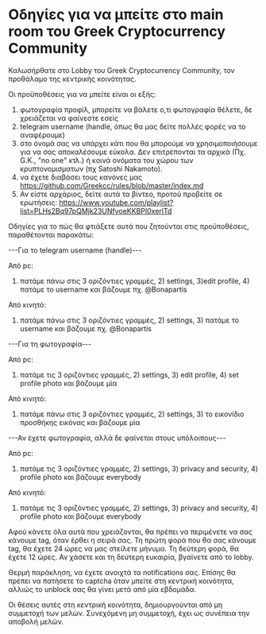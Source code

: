 # Οδηγίες για να μπείτε στο main room του Greek Cryptocurrency Community

Καλωσήρθατε στο Lobby του Greek Cryptocurrency Community, τον προθάλαμο της  κεντρικής κοινότητας.

Οι προϋποθέσεις για να μπείτε είναι οι εξής:
1) φωτογραφία προφίλ, μπορείτε να βάλετε ο,τι φωτογραφία θέλετε, δε χρειάζεται να φαίνεστε εσείς
2) telegram username (handle, όπως θα μας δείτε πολλές φορές να το αναφέρουμε)
3) στο όνομά σας να υπάρχει κάτι που θα μπορούμε να χρησιμοποιήσουμε για να σας αποκαλέσουμε εύκολα. Δεν επιτρέπονται τα αρχικά (Πχ. G.K., "no one" κτλ.) ή κοινά ονόματα του χώρου των κρυπτονομισματων (πχ Satoshi Nakamoto). 
4) να έχετε διαβάσει τους κανόνες μας                        https://github.com/Greekcc/rules/blob/master/index.md
5) Αν είστε αρχάριος, δείτε αυτά τα βίντεο, προτού προβείτε σε ερωτήσεις:
https://www.youtube.com/playlist?list=PLHs2Bq97pQMjk23UNfyoeKKBPI0xerlTd

Οδηγίες για το πώς θα φτιάξετε αυτά που ζητούνται στις προϋποθέσεις, παραθέτονται παρακάτω:

---Για το telegram username (handle)---

Από pc:

1) πατάμε πάνω στις 3 οριζόντιες γραμμές, 2) settings, 3)edit profile, 4) πατάμε το username και βάζουμε πχ. @Bonapartis

Από κινητό:

1) πατάμε πάνω στις 3 οριζόντιες γραμμές, 2) settings, 3) πατάμε το username και βάζουμε πχ. @Bonapartis

---Για τη φωτογραφία---

Από pc:

1) πατάμε τις 3 οριζόντιες γραμμές, 2) settings, 3) edit profile, 4) set profile photo και βάζουμε μία

Από κινητό:

1) πατάμε πάνω στις 3 οριζόντιες γραμμές, 2) settings, 3) το εικονίδιο προσθήκης εικόνας και βάζουμε μία

---Αν έχετε φωτογραφία, αλλά δε φαίνεται στους υπόλοιπους---

Από pc:

1) πατάμε τις 3 οριζόντιες γραμμές, 2) settings, 3) privacy and security, 4) profile photo και βάζουμε everybody

Από κινητό:

1) πατάμε τις 3 οριζόντιες γραμμές, 2) settings, 3) privacy and security, 4) profile photo και βάζουμε everybody

Αφού κάνετε όλα αυτά που χρειάζονται, θα πρέπει να περιμένετε να σας κάνουμε tag, όταν έρθει η σειρά σας. Τη πρώτη φορά που θα σας κάνουμε tag, θα έχετε 24 ώρες να μας στείλετε μήνυμα. Τη δεύτερη φορά, θα έχετε 12 ώρες. Αν χάσετε και τη δεύτερη ευκαιρία, βγαίνετε από το lobby.

Θερμή παράκληση, να έχετε ανοιχτά τα notifications σας. Επίσης θα πρέπει να πατήσετε το captcha όταν μπείτε στη κεντρική κοινότητα, αλλιώς το unblock σας θα γίνει μετά από μία εβδομάδα.

Οι θέσεις αυτές στη κεντρική κοινότητα, δημιουργούνται από μη συμμετοχή των μελών. Συνεχόμενη μη συμμετοχή, έχει ως συνέπεια την αποβολή μελών.
